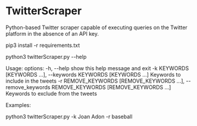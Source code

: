 # TwitterScraper
Python-based Twitter scraper capable of executing queries on the Twitter platform in the absence of an API key.

pip3 install -r requirements.txt

python3 twitterScraper.py --help

Usage: 
options:
  -h, --help            show this help message and exit
  -k KEYWORDS [KEYWORDS ...], --keywords KEYWORDS [KEYWORDS ...]
                        Keywords to include in the tweets
  -r REMOVE_KEYWORDS [REMOVE_KEYWORDS ...], --remove_keywords REMOVE_KEYWORDS [REMOVE_KEYWORDS ...]
                        Keywords to exclude from the tweets

Examples: 

python3 twitterScraper.py -k Joan Adon -r baseball
